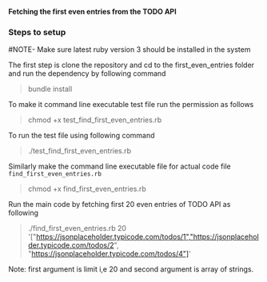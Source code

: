 
**Fetching the first even entries from the TODO API** 

### Steps to setup
#NOTE- Make sure latest ruby version 3 should be installed in the system

   The first step is clone the repository and cd to the first_even_entries folder and run the dependency by following command 

> bundle install

To make it command line executable test file run the permission as follows

> chmod +x  test_find_first_even_entries.rb

To run the test file using following command

> ./test_find_first_even_entries.rb

Similarly make the command line executable file for actual code file `find_first_even_entries.rb`

> chmod +x  find_first_even_entries.rb

Run the main code by fetching first 20 even entries of TODO API as following

> ./find_first_even_entries.rb 20 '["https://jsonplaceholder.typicode.com/todos/1","https://jsonplaceholder.typicode.com/todos/2", "https://jsonplaceholder.typicode.com/todos/4"]'

Note: first argument is limit i,e 20 and second argument is array of strings. 

